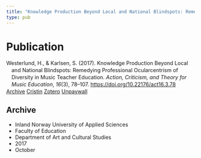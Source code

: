 ```yaml
---
title: "Knowledge Production Beyond Local and National Blindspots: Remedying Professional Ocularcentrism of Diversity in Music Teacher Education"
type: pub
---
```

<h1>Publication</h1>
<article id="csl-bib-container-KWW3ZUM5" class="csl-bib-container">
  <div class="csl-bib-body" style="line-height: 1.35; padding-left: 1em; text-indent:-1em;">
  <div class="csl-entry">Westerlund, H., &amp; Karlsen, S. (2017). Knowledge Production Beyond Local and National Blindspots: Remedying Professional Ocularcentrism of Diversity in Music Teacher Education. <i>Action, Criticism, and Theory for Music Education</i>, <i>16</i>(3), 78&#x2013;107. <a href="https://doi.org/10.22176/act16.3.78">https://doi.org/10.22176/act16.3.78</a></div>
</div>
  <div class="csl-bib-buttons">
    <a href="#taxonomy-article-KWW3ZUM5" class="csl-bib-button">Archive</a>
    <a href="https://app.cristin.no/results/show.jsf?id=1509417" alt="Cristin URL" class="csl-bib-button">Cristin</a>
    <a href="http://zotero.org/groups/5022929/items/KWW3ZUM5" alt="Zotero URL" class="csl-bib-button">Zotero</a>
    <a href="https://doi.org/10.22176/act16.3.78" class="csl-bib-button">Unpaywall</a>
  </div>
  <div id="csl-bib-meta-container-KWW3ZUM5"></div>
</article>
<div id="csl-bib-meta-KWW3ZUM5" class="csl-bib-meta">
  <article id="taxonomy-article-KWW3ZUM5" class="taxonomy-article">
    <h1>Archive</h1>
    <ul>
      <li>Inland Norway University of Applied Sciences</li>
      <li>Faculty of Education</li>
      <li>Department of Art and Cultural Studies</li>
      <li>2017</li>
      <li>October</li>
    </ul>
  </article>
</div>
